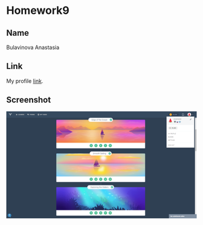 # Homework9

## Name

Bulavinova Anastasia


## Link

My profile [link](https://codefights.com/profile/anastasiab).


## Screenshot

![codefights](https://raw.githubusercontent.com/ameweber/homework-template/feature-homework-9/homework9/codefights.png)
